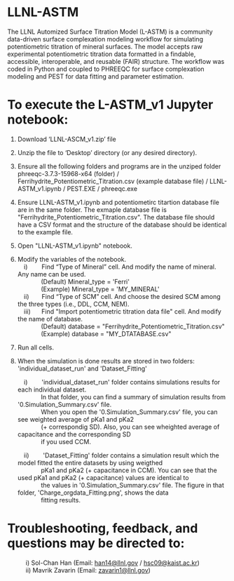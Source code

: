 # LLNL-ASTM
The LLNL Automized Surface Titration Model (L-ASTM) is a community data-driven surface complexation modeling workflow for simulating potentiometric titration of mineral surfaces. The model accepts raw experimental potentiometric titration data formatted in a findable, accessible, interoperable, and reusable (FAIR) structure. The workflow was coded in Python and coupled to PHREEQC for surface complexation modeling and PEST for data fitting and parameter estimation.

# To execute the L-ASTM_v1 Jupyter notebook:
1) Download ‘LLNL-ASCM_v1.zip’ file

2) Unzip the file to ‘Desktop’ directory (or any desired directory). 

3) Ensure all the following folders and programs are in the unziped folder
	phreeqc-3.7.3-15968-x64 (folder) / Ferrihydrite_Potentiometric_Titration.csv (example database file) /
	LLNL-ASTM_v1.ipynb / PEST.EXE / phreeqc.exe

4) Ensure LLNL-ASTM_v1.ipynb and potentiometirc titartion database file are in the same folder.
	The exmaple database file is "Ferrihydrite_Potentiometric_Titration.csv".
	The database file should have a CSV format and the structure of the database should be identical to the example file.

5) Open "LLNL-ASTM_v1.ipynb" notebook.

6) Modify the variables of the notebook.<br/>
	&emsp;i)   &emsp;&emsp;Find “Type of Mineral” cell. And modify the name of mineral. Any name can be used.<br/>
       &nbsp;&ensp;&emsp;&emsp;&emsp;(Default) Mineral_type = 'Ferri'<br/>
	     &nbsp;&emsp;&emsp;&emsp;&ensp;(Example) Mineral_type = 'MY_MINERAL'<br/>
	&emsp;ii)  &nbsp;&ensp;&emsp;Find “Type of SCM” cell. And choose the desired SCM among the three types (i.e., DDL, CCM, NEM).<br/>
	&emsp;iii) &ensp;&emsp;Find "Import potentiometric titration data file" cell. And modify the name of database.<br/>
	     &nbsp;&ensp;&emsp;&emsp;&emsp;(Default) database = "Ferrihydrite_Potentiometric_Titration.csv"<br/>
	     &nbsp;&ensp;&emsp;&emsp;&emsp;(Example) database = "MY_DTATABASE.csv"

8) Run all cells.

9) When the simulation is done results are stored in two folders: 'individual_dataset_run' and 'Dataset_Fitting'<br/>

	&emsp;i)                    &emsp;&emsp;'individual_dataset_run' folder contains simulations results for each individual dataset.<br/>
            &nbsp;&ensp;&emsp;&emsp;&emsp;In that folder, you can find a summary of simulation results from '0.Simulation_Summary.csv' file.<br/>
            &nbsp;&ensp;&emsp;&emsp;&emsp;When you open the '0.Simulation_Summary.csv' file, you can see weighted average of pKa1 and pKa2<br/>
            &nbsp;&ensp;&emsp;&emsp;&emsp;(+ correspondig SD). Also, you can see wheighted average of capacitance and the corresponding SD <br/>
            &nbsp;&ensp;&emsp;&emsp;&emsp;if you used CCM.<br/>
	    
	&emsp;ii)                   &emsp;&emsp;'Dataset_Fitting' folder contains a simulation result which the model fitted the entire datasets by using weigthed <br/>
            &nbsp;&ensp;&emsp;&emsp;&emsp;pKa1 and pKa2 (+ capacitance in CCM). You can see that the used pKa1 and pKa2 (+ capacitance) values are identical to<br/>
            &nbsp;&ensp;&emsp;&emsp;&emsp;the values in '0.Simulation_Summary.csv' file. The figure in that folder, 'Charge_orgdata_Fitting.png', shows the data<br/>
            &nbsp;&ensp;&emsp;&emsp;&emsp;fitting results.

# Troubleshooting, feedback, and questions may be directed to:
&emsp;&emsp;&emsp;i)   Sol-Chan Han (Email: han14@llnl.gov / hsc09@kaist.ac.kr)<br/>
&emsp;&emsp;&emsp;ii)  Mavrik Zavarin (Email: zavarin1@llnl.gov)<br/>
